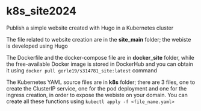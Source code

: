 # k8s_site2024
Publish a simple website created with Hugo in a Kubernetes cluster

The file related to website creation are in the **site_main** folder; the webiste is developed using Hugo

The Dockerfile and the docker-compose file are in **docker_site** folder, while the free-available Docker image is stored in DockerHub and you can obtain it using `docker pull gorle19/s314781_site:latest` command

The Kubernetes YAML source files are in **k8s** folder; there are 3 files, one to create the ClusterIP service, one for the pod deployment and one for the ingress creation, in order to expose the webiste on your domain. You can create all these functions using `kubectl apply -f <file_name.yaml>`
